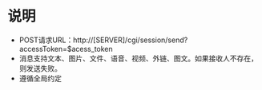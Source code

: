 # 说明

- POST请求URL：http://[SERVER]/cgi/session/send?accessToken=$acess_token
- 消息支持文本、图片、文件、语音、视频、外链、图文。如果接收人不存在，则发送失败。
- 遵循全局约定
